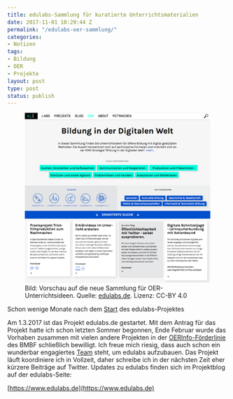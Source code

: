 ```yaml
---
title: edulabs-Sammlung für kuratierte Unterrichtsmaterialien
date: 2017-11-01 18:29:44 Z
permalink: "/edulabs-oer-sammlung/"
categories:
- Notizen
tags:
- Bildung
- OER
- Projekte
layout: post
type: post
status: publish
---
```


<figure>
    <img src="/assets/img/2017/11/2017_OER-Filter_preview.png" />
    <figcaption>
    Bild: Vorschau auf die neue Sammlung für OER-Unterrichtsideen. Quelle: <a href="https://edulabs.de/blog/plattform-fuer-kuratierte-oer-bald-online">edulabs.de</a>. Lizenz: CC-BY 4.0
    </figcaption>
</figure>

Schon wenige Monate nach dem [Start](/edulabs-projektstart/) des edulabs-Projektes

Am 1.3.2017 ist das Projekt edulabs.de gestartet. Mit dem Antrag für das Projekt hatte ich schon letzten Sommer begonnen, Ende Februar wurde das Vorhaben zusammen mit vielen andere Projekten in der [OERInfo-Förderlinie](https://www.bmbf.de/foerderungen/bekanntmachung-1132.html) des BMBF schließlich bewilligt. Ich freue mich riesig, dass auch schon ein wunderbar engagiertes [Team](https://edulabs.de/about/) steht, um edulabs aufzubauen. Das Projekt läuft koordiniere ich in Vollzeit, daher schreibe ich in der nächsten Zeit eher kürzere Beiträge auf Twitter. Updates zu edulabs finden sich im Projektblog auf der edulabs-Seite:

[https://www.edulabs.de](https://www.edulabs.de)
